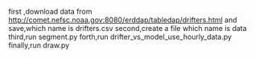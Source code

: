 first ,download data from http://comet.nefsc.noaa.gov:8080/erddap/tabledap/drifters.html and save,which name is drifters.csv
second,create a file which name is data
third,run segment.py
forth,run drifter_vs_model_use_hourly_data.py
finally,run draw.py
